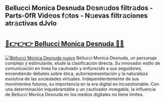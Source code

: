 ## Bellucci Monica Desnuda D𝚎sn𝚞dos filtr𝚊dos - Parts-0fR Vid𝚎os f𝚘tos - N𝚞evas filtr𝚊ciones atr𝚊ctivas dJvlo

# <h2><a href="http://mb6sva.tromn.icu/?c=Bellucci+Monica+Desnuda">🔗👉👉👉 Bellucci Monica Desnuda 🔗🔗</a></h2>

[![Bellucci Monica Desnuda nuevo](https://i.imgur.com/pEAQMta.gif)](http://mb6sva.tromn.icu/?c=Bellucci+Monica+Desnuda)
Bellucci Monica Desnuda, un personaje complejo y estimulante, elude la clasificación directa. Su innovador estilo de comunicación en línea ha cautivado y enfurecido a sus seguidores, encendiendo debates sobre ética, autorrepresentación y la naturaleza evolutiva de las sociedades virtuales. Independientemente de sus movimientos futuros, su importancia en la era digital es incuestionable. Con una determinación inquebrantable y un cautivador innegable, la influencia de Bellucci Monica Desnuda en los medios digitales no tiene límites.
